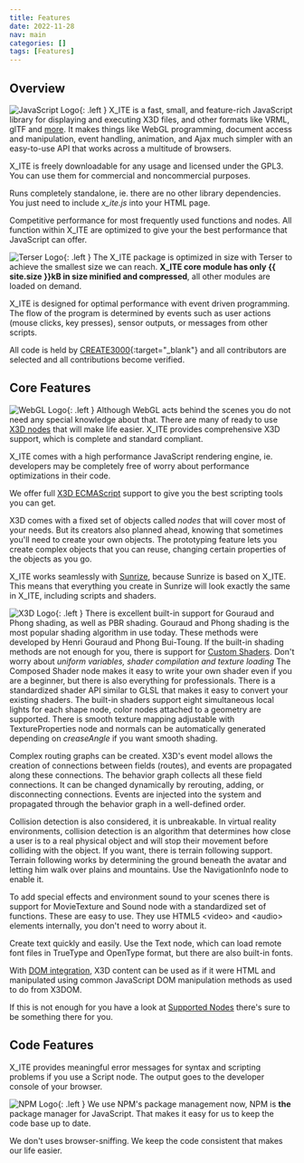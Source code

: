 ```yaml
---
title: Features
date: 2022-11-28
nav: main
categories: []
tags: [Features]
---
```

## Overview

![JavaScript Logo](/assets/img/features/javascript.png){: .left }
X_ITE is a fast, small, and feature-rich JavaScript library for displaying and executing X3D files, and other formats like VRML, glTF and [more](/x_ite/#supported-file-formats). It makes things like WebGL programming, document access and manipulation, event handling, animation, and Ajax much simpler with an easy-to-use API that works across a multitude of browsers.

X_ITE is freely downloadable for any usage and licensed under the GPL3. You can use them for commercial and noncommercial purposes.

Runs completely standalone, ie. there are no other library dependencies. You just need to include *x_ite.js* into your HTML page.

Competitive performance for most frequently used functions and nodes. All function within X_ITE are optimized to give your the best performance that JavaScript can offer.

![Terser Logo](/assets/img/features/terser.png){: .left }
The X_ITE package is optimized in size with Terser to achieve the smallest size we can reach. **X_ITE core module has only {{ site.size }}kB in size minified and compressed**, all other modules are loaded on demand.

X_ITE is designed for optimal performance with event driven programming. The flow of the program is determined by events such as user actions (mouse clicks, key presses), sensor outputs, or messages from other scripts.

All code is held by [CREATE3000](https://github.com/create3000){:target="_blank"} and all contributors are selected and all contributions become verified.

## Core Features

![WebGL Logo](/assets/img/features/webgl.png){: .left }
Although WebGL acts behind the scenes you do not need any special knowledge about that. There are many of ready to use [X3D nodes](/x_ite/supported-nodes/) that will make life easier. X_ITE provides comprehensive X3D support, which is complete and standard compliant.

X_ITE comes with a high performance JavaScript rendering engine, ie. developers may be completely free of worry about performance optimizations in their code.

We offer full [X3D ECMAScript](/x_ite/reference/ecmascript-object-and-function-definitions/) support to give you the best scripting tools you can get.

X3D comes with a fixed set of objects called *nodes* that will cover most of your needs. But its creators also planned ahead, knowing that sometimes you'll need to create your own objects. The prototyping feature lets you create complex objects that you can reuse, changing certain properties of the objects as you go.

X_ITE works seamlessly with [Sunrize](/sunrize/), because Sunrize is based on X_ITE. This means that everything you create in Sunrize will look exactly the same in X_ITE, including scripts and shaders.

![X3D Logo](/assets/img/features/x3d.png){: .left }
There is excellent built-in support for Gouraud and Phong shading, as well as PBR shading. Gouraud and Phong shading is the most popular shading algorithm in use today. These methods were developed by Henri Gouraud and Phong Bui-Toung. If the built-in shading methods are not enough for you, there is support for [Custom Shaders](/x_ite/custom-shaders/). Don't worry about *uniform variables, shader compilation and texture loading* The Composed Shader node makes it easy to write your own shader even if you are a beginner, but there is also everything for professionals. There is a standardized shader API similar to GLSL that makes it easy to convert your existing shaders. The built-in shaders support eight simultaneous local lights for each shape node, color nodes attached to a geometry are supported. There is smooth texture mapping adjustable with TextureProperties node and normals can be automatically generated depending on *creaseAngle* if you want smooth shading.

Complex routing graphs can be created. X3D's event model allows the creation of connections between fields (routes), and events are propagated along these connections. The behavior graph collects all these field connections. It can be changed dynamically by rerouting, adding, or disconnecting connections. Events are injected into the system and propagated through the behavior graph in a well-defined order.

Collision detection is also considered, it is unbreakable. In virtual reality environments, collision detection is an algorithm that determines how close a user is to a real physical object and will stop their movement before colliding with the object. If you want, there is terrain following support. Terrain following works by determining the ground beneath the avatar and letting him walk over plains and mountains. Use the NavigationInfo node to enable it.

To add special effects and environment sound to your scenes there is support for MovieTexture and Sound node with a standardized set of functions. These are easy to use. They use HTML5 \<video\> and \<audio\> elements internally, you don't need to worry about it.

Create text quickly and easily. Use the Text node, which can load remote font files in TrueType and OpenType format, but there are also built-in fonts.

With [DOM integration](/x_ite/dom-integration/), X3D content can be used as if it were HTML and manipulated using common JavaScript DOM manipulation methods as used to do from X3DOM.

If this is not enough for you have a look at [Supported Nodes](/x_ite/supported-nodes/) there's sure to be something there for you.

## Code Features

X_ITE provides meaningful error messages for syntax and scripting problems if you use a Script node. The output goes to the developer console of your browser.

![NPM Logo](/assets/img/features/npm.png){: .left }
We use NPM's package management now, NPM is **the** package manager for JavaScript. That makes it easy for us to keep the code base up to date.

We don't uses browser-sniffing. We keep the code consistent that makes our life easier.
